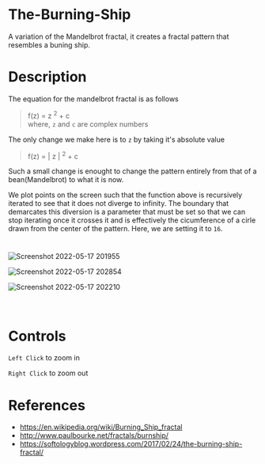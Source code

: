 # The-Burning-Ship
A variation of the Mandelbrot fractal, it creates a fractal pattern that resembles a buning ship.

# Description
The equation for the mandelbrot fractal is as follows
> f(z) = z <sup>2</sup> + c <br>
> where, `z` and `c` are complex numbers

The only change we make here is to `z` by taking it's absolute value 
> f(z) = | z | <sup>2</sup> + c

Such a small change is enought to change the pattern entirely from that of a bean(Mandelbrot) to what it is now.

We plot points on the screen such that the function above is recursively iterated to see that it does not diverge to infinity. The boundary that demarcates this diversion is a parameter that must be set so that we can stop iterating once it crosses it and is effectively the cicumference of a cirle drawn from the center of the pattern. Here, we are setting it to `16`.

#

![Screenshot 2022-05-17 201955](https://user-images.githubusercontent.com/84562594/168841375-59326796-903c-4033-af7f-403fef7f5868.png)

![Screenshot 2022-05-17 202854](https://user-images.githubusercontent.com/84562594/168843029-3220fc59-4296-4cd6-8977-53a6dc7746ff.png)

![Screenshot 2022-05-17 202210](https://user-images.githubusercontent.com/84562594/168841435-79c4c266-d331-4d92-8277-73e64ceba5c6.png)
<br><br><br>
# Controls

`Left Click` to zoom in

`Right Click` to zoom out

# References

* https://en.wikipedia.org/wiki/Burning_Ship_fractal
* http://www.paulbourke.net/fractals/burnship/
* https://softologyblog.wordpress.com/2017/02/24/the-burning-ship-fractal/
